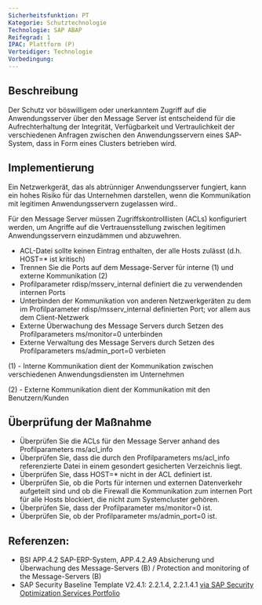 ```yaml
---
Sicherheitsfunktion: PT
Kategorie: Schutztechnologie
Technologie: SAP ABAP
Reifegrad: 1
IPAC: Plattform (P)
Verteidiger: Technologie
Vorbedingung:
---
```


## Beschreibung

Der Schutz vor böswilligem oder unerkanntem Zugriff auf die Anwendungsserver über den Message Server ist entscheidend für die Aufrechterhaltung der Integrität, Verfügbarkeit und Vertraulichkeit der verschiedenen Anfragen zwischen den Anwendungsservern eines SAP-System, dass in Form eines Clusters betrieben wird.

## Implementierung

Ein Netzwerkgerät, das als abtrünniger Anwendungsserver fungiert, kann ein hohes Risiko für das Unternehmen darstellen, wenn die Kommunikation mit legitimen Anwendungsservern zugelassen wird..

Für den Message Server müssen Zugriffskontrolllisten (ACLs) konfiguriert werden, um Angriffe auf die Vertrauensstellung zwischen legitimen Anwendungsservern einzudämmen und abzuwehren.

- ACL-Datei sollte keinen Eintrag enthalten, der alle Hosts zulässt (d.h. HOST=* ist kritisch)
- Trennen Sie die Ports auf dem Message-Server für interne (1) und externe Kommunikation (2)
- Profilparameter rdisp/msserv_internal definiert die zu verwendenden internen Ports
- Unterbinden der Kommunikation von anderen Netzwerkgeräten zu dem im Profilparameter rdisp/msserv_internal definierten Port; vor allem aus dem Client-Netzwerk
- Externe Überwachung des Message Servers durch Setzen des Profilparameters ms/monitor=0 unterbinden
- Externe Verwaltung des Message Servers durch Setzen des Profilparameters ms/admin_port=0 verbieten

(1) - Interne Kommunikation dient der Kommunikation zwischen verschiedenen Anwendungsdiensten im Unternehmen

(2) - Externe Kommunikation dient der Kommunikation mit den Benutzern/Kunden

## Überprüfung der Maßnahme

- Überprüfen Sie die ACLs für den Message Server anhand des Profilparameters ms/acl_info
- Überprüfen Sie, dass die durch den Profilparameters ms/acl_info referenzierte Datei in einem gesondert gesicherten Verzeichnis liegt.
- Überprüfen Sie, dass HOST=* nicht in der ACL definiert ist.
- Überprüfen Sie, ob die Ports für internen und externen Datenverkehr aufgeteilt sind und ob die Firewall die Kommunikation zum internen Port für alle Hosts blockiert, die nicht zum Systemcluster gehören.
- Überprüfen Sie, dass der Profilparameter ms/monitor=0 ist.
- Überprüfen Sie, ob der Profilparameter ms/admin_port=0 ist.

## Referenzen:
- BSI APP.4.2 SAP-ERP-System, APP.4.2.A9 Absicherung und Überwachung des Message-Servers (B) / Protection and monitoring of the Message-Servers (B)
- SAP Security Baseline Template V2.4.1: 2.2.1.4, 2.2.1.4.1 [via SAP Security Optimization Services Portfolio](https://support.sap.com/sos)

